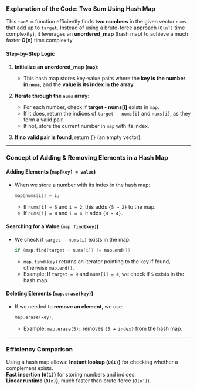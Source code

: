 ### **Explanation of the Code: Two Sum Using Hash Map**
This `twoSum` function efficiently finds **two numbers** in the given vector `nums` that add up to `target`. Instead of using a brute-force approach (`O(n²)` time complexity), it leverages an **unordered_map** (hash map) to achieve a much faster **O(n)** time complexity.

#### **Step-by-Step Logic**
1. **Initialize an unordered_map (`map`)**:  
   - This hash map stores key-value pairs where the **key is the number in `nums`**, and the **value is its index in the array**.
   
2. **Iterate through the `nums` array**:
   - For each number, check if **target - nums[i]** exists in `map`.
   - If it does, return the indices of `target - nums[i]` and `nums[i]`, as they form a valid pair.
   - If not, store the current number in `map` with its index.

3. **If no valid pair is found**, return `{}` (an empty vector).

---

### **Concept of Adding & Removing Elements in a Hash Map**
#### **Adding Elements (`map[key] = value`)**
- When we store a number with its index in the hash map:
  ```cpp
  map[nums[i]] = i;
  ```
  - If `nums[i] = 5` and `i = 2`, this adds `{5 → 2}` to the map.
  - If `nums[i] = 8` and `i = 4`, it adds `{8 → 4}`.

#### **Searching for a Value (`map.find(key)`)**
- We check if `target - nums[i]` exists in the map:
  ```cpp
  if (map.find(target - nums[i]) != map.end())
  ```
  - `map.find(key)` returns an iterator pointing to the key if found, otherwise `map.end()`.
  - Example: If `target = 9` and `nums[i] = 4`, we check if `5` exists in the hash map.

#### **Deleting Elements (`map.erase(key)`)**
- If we needed to **remove an element**, we use:
  ```cpp
  map.erase(key);
  ```
  - Example: `map.erase(5);` removes `{5 → index}` from the hash map.

---

### **Efficiency Comparison**
Using a hash map allows:
**Instant lookup (`O(1)`)** for checking whether a complement exists.  
**Fast insertion (`O(1)`)** for storing numbers and indices.  
**Linear runtime (`O(n)`)**, much faster than brute-force (`O(n²)`).  

